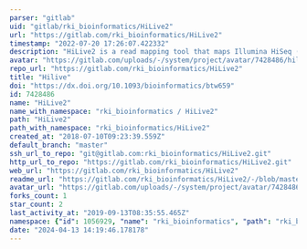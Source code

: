 ```yaml
---
parser: "gitlab"
uid: "gitlab/rki_bioinformatics/HiLive2"
url: "https://gitlab.com/rki_bioinformatics/HiLive2"
timestamp: "2022-07-20 17:26:07.422332"
description: "HiLive2 is a read mapping tool that maps Illumina HiSeq (or comparable) reads right in the moment when they are produced. Please create issues for HiLive2 at https://gitlab.com/lokat/HiLive2."
avatar: "https://gitlab.com/uploads/-/system/project/avatar/7428486/hilive2_logo.png"
repo_url: "https://gitlab.com/rki_bioinformatics/HiLive2"
title: "Hilive"
doi: "https://dx.doi.org/10.1093/bioinformatics/btw659"
id: 7428486
name: "HiLive2"
name_with_namespace: "rki_bioinformatics / HiLive2"
path: "HiLive2"
path_with_namespace: "rki_bioinformatics/HiLive2"
created_at: "2018-07-10T09:23:39.559Z"
default_branch: "master"
ssh_url_to_repo: "git@gitlab.com:rki_bioinformatics/HiLive2.git"
http_url_to_repo: "https://gitlab.com/rki_bioinformatics/HiLive2.git"
web_url: "https://gitlab.com/rki_bioinformatics/HiLive2"
readme_url: "https://gitlab.com/rki_bioinformatics/HiLive2/-/blob/master/README.md"
avatar_url: "https://gitlab.com/uploads/-/system/project/avatar/7428486/hilive2_logo.png"
forks_count: 1
star_count: 2
last_activity_at: "2019-09-13T08:35:55.465Z"
namespace: {"id": 1056929, "name": "rki_bioinformatics", "path": "rki_bioinformatics", "kind": "group", "full_path": "rki_bioinformatics", "parent_id": null, "avatar_url": null, "web_url": "https://gitlab.com/groups/rki_bioinformatics"}
date: "2024-04-13 14:19:46.178178"
---
```

